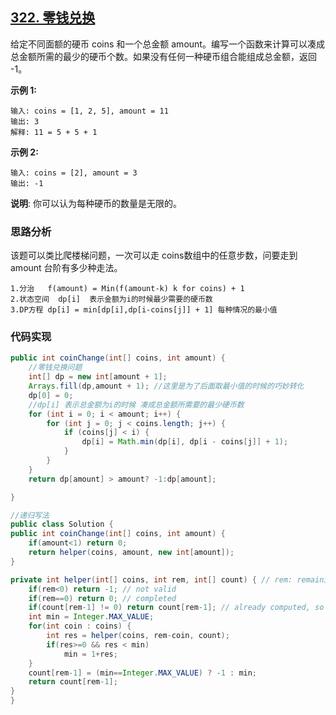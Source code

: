 ## [322. 零钱兑换](https://leetcode-cn.com/problems/coin-change/)

给定不同面额的硬币 coins 和一个总金额 amount。编写一个函数来计算可以凑成总金额所需的最少的硬币个数。如果没有任何一种硬币组合能组成总金额，返回 -1。

**示例 1:**

```
输入: coins = [1, 2, 5], amount = 11
输出: 3 
解释: 11 = 5 + 5 + 1
```

**示例 2:**

```
输入: coins = [2], amount = 3
输出: -1
```

**说明**:
你可以认为每种硬币的数量是无限的。

### 思路分析

该题可以类比爬楼梯问题，一次可以走 coins数组中的任意步数，问要走到amount 台阶有多少种走法。

```
1.分治   f(amount) = Min(f(amount-k) k for coins) + 1
2.状态空间  dp[i]  表示金额为i的时候最少需要的硬币数
3.DP方程 dp[i] = min[dp[i],dp[i-coins[j]] + 1] 每种情况的最小值
```

### 代码实现

```java
public int coinChange(int[] coins, int amount) {
    //零钱兑换问题
    int[] dp = new int[amount + 1];
    Arrays.fill(dp,amount + 1); //这里是为了后面取最小值的时候的巧妙转化
    dp[0] = 0;
    //dp[i] 表示总金额为i的时候 凑成总金额所需要的最少硬币数
    for (int i = 0; i < amount; i++) {
        for (int j = 0; j < coins.length; j++) {
            if (coins[j] < i) {
                dp[i] = Math.min(dp[i], dp[i - coins[j]] + 1);
            }
        }
    }
    return dp[amount] > amount? -1:dp[amount];

}
```

```java
//递归写法
public class Solution {
public int coinChange(int[] coins, int amount) {
    if(amount<1) return 0;
    return helper(coins, amount, new int[amount]);
}

private int helper(int[] coins, int rem, int[] count) { // rem: remaining coins after the last step; count[rem]: minimum number of coins to sum up to rem
    if(rem<0) return -1; // not valid
    if(rem==0) return 0; // completed
    if(count[rem-1] != 0) return count[rem-1]; // already computed, so reuse
    int min = Integer.MAX_VALUE;
    for(int coin : coins) {
        int res = helper(coins, rem-coin, count);
        if(res>=0 && res < min)
            min = 1+res;
    }
    count[rem-1] = (min==Integer.MAX_VALUE) ? -1 : min;
    return count[rem-1];
}
}
```

